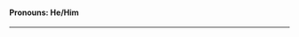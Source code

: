 #### Pronouns: He/Him
<hr>
<!--
**kimwoojin211/kimwoojin211** is a ✨ _special_ ✨ repository because its `README.md` (this file) appears on your GitHub profile.

